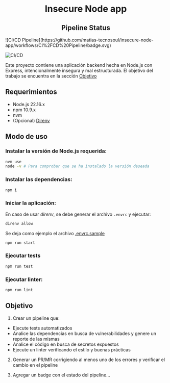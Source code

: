 <div align="center">
<h1> Insecure Node app </h1>
<!-- Badge del estado del pipeline -->
<h2>Pipeline Status</h2>
</div>
![CI/CD Pipeline](https://github.com/matias-tecnosoul/insecure-node-app/workflows/CI%2FCD%20Pipeline/badge.svg)

![CI/CD](https://github.com/matias-tecnosoul/insecure-node-app/actions/workflows/ci.yml/badge.svg?branch=main)


Este proyecto contiene una aplicación backend hecha en Node.js con Express,
intencionalmente insegura y mal estructurada.
El objetivo del trabajo se encuentra en la sección [Objetivo](#objetivo)



## Requerimientos

* Node.js 22.16.x
* npm 10.9.x
* nvm
* (Opcional) [Direnv](https://direnv.net/)

## Modo de uso

### Instalar la versión de Node.js requerida:
```bash
nvm use
node -v # Para comprobar que se ha instalado la versión deseada
```

### Instalar las dependencias:
```bash
npm i
```

### Iniciar la aplicación:

En caso de usar *direnv*, se debe generar el archivo `.envrc` y ejecutar:
```bash
direnv allow
```

Se deja como ejemplo el archivo [.envrc.sample](.envrc.sample)

```bash
npm run start
```
### Ejecutar tests
```bash
npm run test
```

### Ejecutar linter:
```bash
npm run lint
```


## Objetivo

1. Crear un pipeline que:
- Ejecute tests automatizados
- Analice las dependencias en busca de vulnerabilidades y genere un reporte de las
mismas
- Analice el código en busca de secretos expuestos
- Ejecute un linter verificando el estilo y buenas prácticas

2. Generar un PR/MR corrigiendo al menos uno de los errores y verificar el
cambio en el pipeline

3. Agregar un badge con el estado del pipeline...

